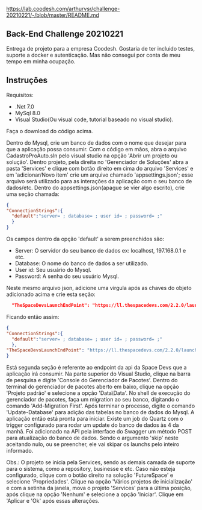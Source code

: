 https://lab.coodesh.com/arthurvsr/challenge-20210221/-/blob/master/README.md

## Back-End Challenge 20210221

Entrega de projeto para a empresa Coodesh. Gostaria de ter incluido testes, suporte a docker e autenticação. Mas não consegui por conta de meu tempo em minha ocupação.

## Instruções

Requisitos:

- .Net 7.0
- MySql 8.0
- Visual Studio(Ou visual code, tutorial baseado no visual studio).

Faça o download do código acima.

Dentro do Mysql, crie um banco de dados com o nome que desejar para que a aplicação possa consumir.
Com o código em mãos, abra o arquivo CadastroProAuto.sln pelo visual studio na opção 'Abrir um projeto ou solução'. Dentro projeto, pela direita no 'Gerenciador de Soluções' abra a pasta 'Services' e clique com botão direito em cima do arquivo 'Services' e em 'adicionar/Novo item' crie um arquivo chamado 'appsettings.json'; esse arquivo será utilizado para as interações da aplicação com o seu banco de dados/etc. Dentro do appsettings.json(apague se vier algo escrito), crie uma seção chamada: 

```json
{
"ConnectionStrings":{
  "default":"server= ; database= ; user id= ; password= ;"
  }
}
```

Os campos dentro da opção 'default' a serem preenchidos são:

- Server: O servidor do seu banco de dados ex: localhost, 197.168.0.1 e etc.
- Database: O nome do banco de dados a ser utilizado.
- User id: Seu usuário do Mysql.
- Password: A senha do seu usuário Mysql.

Neste mesmo arquivo json, adicione uma vírgula após as chaves do objeto adicionado acima e crie esta seção:

```json
  "TheSpaceDevsLaunchEndPoint": "https://ll.thespacedevs.com/2.2.0/launch/",
```

Ficando então assim:

```json
{
"ConnectionStrings":{
  "default":"server= ; database= ; user id= ; password= ;"
  },
"TheSpaceDevsLaunchEndPoint": "https://ll.thespacedevs.com/2.2.0/launch/"
}
```

Está segunda seção é referente ao endpoint da api da Space Devs que a aplicação irá consumir.
Na parte superior do Visual Studio, clique na barra de pesquisa e digite 'Console do Gerenciador de Pacotes'. Dentro do terminal do gerenciador de pacotes aberto em baixo, clique na opção 'Projeto padrão' e selecione a opção 'Data\Data'. No shell de execução do gerenciador de pacotes, faça um migration ao seu banco, digitando o comando 'Add-Migration First'. Após terminar o processo, digite o comando 'Update-Database' para adição das tabelas no banco de dados do Mysql.
A aplicação então está pronta para iniciar. Existe um job do Quartz com o trigger configurado para rodar um update do banco de dados às 4 da manhã. Foi adicionado na API pela interface do Swagger um método POST para atualização do banco de dados. Sendo o argumento 'skip' neste aceitando nulo, ou se preencher, ele vai skipar os launchs pelo inteiro informado.

Obs.: O projeto se inicia pela Services, sendo as demais camada de suporte para o sistema, como a repository, businesse e etc. Caso não esteja configurado, clique com o botão direito na solução 'FutureSpace' e selecione 'Propriedades'. Clique na opção 'Vários projetos de inicialização' e com a setinha da janela, mova o projeto 'Services' para a última posição, após clique na opção 'Nenhum' e selecione a opção 'Iniciar'. Clique em 'Aplicar e 'Ok' após essas alterações.
